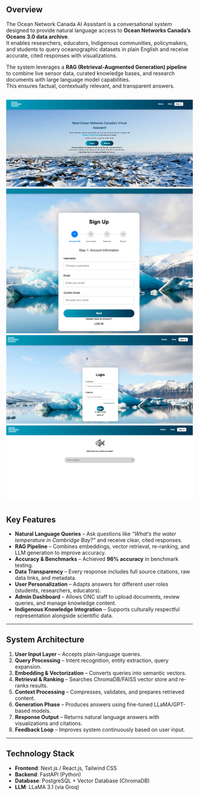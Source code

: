 
## Overview
The Ocean Network Canada AI Assistant is a conversational system designed to provide natural language access to **Ocean Networks Canada’s Oceans 3.0 data archive**.  
It enables researchers, educators, Indigenous communities, policymakers, and students to query oceanographic datasets in plain English and receive accurate, cited responses with visualizations.

The system leverages a **RAG (Retrieval-Augmented Generation) pipeline** to combine live sensor data, curated knowledge bases, and research documents with large language model capabilities.  
This ensures factual, contextually relevant, and transparent answers.

![1](/screenshots/1.png)
![2](/screenshots/2.png)
![3](/screenshots/3.png)
![4](/screenshots/4.png)
---

## Key Features
- **Natural Language Queries** – Ask questions like *“What’s the water temperature in Cambridge Bay?”* and receive clear, cited responses.  
- **RAG Pipeline** – Combines embeddings, vector retrieval, re-ranking, and LLM generation to improve accuracy.  
- **Accuracy & Benchmarks** – Achieved **96% accuracy** in benchmark testing.  
- **Data Transparency** – Every response includes full source citations, raw data links, and metadata.  
- **User Personalization** – Adapts answers for different user roles (students, researchers, educators).  
- **Admin Dashboard** – Allows ONC staff to upload documents, review queries, and manage knowledge content.  
- **Indigenous Knowledge Integration** – Supports culturally respectful representation alongside scientific data.

---

## System Architecture
1. **User Input Layer** – Accepts plain-language queries.  
2. **Query Processing** – Intent recognition, entity extraction, query expansion.  
3. **Embedding & Vectorization** – Converts queries into semantic vectors.  
4. **Retrieval & Ranking** – Searches ChromaDB/FAISS vector store and re-ranks results.  
5. **Context Processing** – Compresses, validates, and prepares retrieved content.  
6. **Generation Phase** – Produces answers using fine-tuned LLaMA/GPT-based models.  
7. **Response Output** – Returns natural language answers with visualizations and citations.  
8. **Feedback Loop** – Improves system continuously based on user input.

---

## Technology Stack
- **Frontend**: Next.js / React.js, Tailwind CSS  
- **Backend**: FastAPI (Python)  
- **Database**: PostgreSQL + Vector Database (ChromaDB)  
- **LLM**: LLaMA 3.1 (via Groq)  